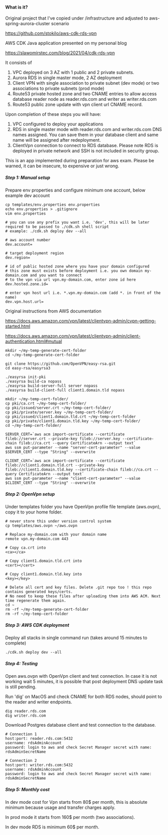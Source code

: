 #### What is it?

Original project that I've copied under /infrastructure and adjusted to aws-spring-aurora-cluster scenario

https://github.com/stokilo/aws-cdk-rds-vpn

AWS CDK Java application presented on my personal blog 

https://slawomirstec.com/blog/2021/04/cdk-rds-vpn

It consists of 

1. VPC deployed on 3 AZ with 1 public and 2 private subnets.
2. Aurora RDS in single master mode, 2 AZ deployment
3. Client VPN with single association to private subnet (dev mode) or two associations to private subnets (prod mode)
4. Route53 private hosted zone and two CNAME entries to allow access database reader node as reader.rds.com and writer
as writer.rds.com
5. Route53 public zone update with vpn client url CNAME record.

Upon completion of these steps you will have:

1. VPC configured to deploy your applications
2. RDS in single master mode with reader.rds.com and writer.rds.com DNS names assigned. You can save them in your
   database client and same name will be assigned after redeployment.
3. ClientVpn connection to connect to RDS database. Please note RDS is deployed in private network and SSH is not
included in security group.

This is an app implemented during preparation for aws exam. 
Please be warned, it can be insecure, to expensive or just wrong.

##### Step 1: Manual setup

Prepare env properties and configure minimum one account, below example dev account

    cp templates/env.properties env.properties
    echo env.properties > .gitignore
    vim env.properties

    # you can use any prefix you want i.e. 'dev', this will be later required to be passed to ./cdk.sh shell script
    # example: ./cdk.sh deploy dev --all

    # aws account number
    dev.account=

    # target deployment region
    dev.region=

    # id of public hosted zone where you have your domain configured
    # this zone must exists before deployment i.e. you own domain my-domain.com and you want to connect
    # to the vpn via url vpn.my-domain.com, enter zone id here
    dev.hosted.zone.id=

    # enter vpn host url i.e. *.vpn.my-domain.com (add *. in front of the name)
    dev.vpn.host.url=

    
Original instructions from AWS documentation

https://docs.aws.amazon.com/vpn/latest/clientvpn-admin/cvpn-getting-started.html

https://docs.aws.amazon.com/vpn/latest/clientvpn-admin/client-authentication.html#mutual

    mkdir ~/my-temp-generate-cert-folder
    cd ~/my-temp-generate-cert-folder

    git clone https://github.com/OpenVPN/easy-rsa.git
    cd easy-rsa/easyrsa3

    ./easyrsa init-pki
    ./easyrsa build-ca nopass
    ./easyrsa build-server-full server nopass
    ./easyrsa build-client-full client1.domain.tld nopass

    mkdir ~/my-temp-cert-folder/
    cp pki/ca.crt ~/my-temp-cert-folder/
    cp pki/issued/server.crt ~/my-temp-cert-folder/
    cp pki/private/server.key ~/my-temp-cert-folder/
    cp pki/issued/client1.domain.tld.crt ~/my-temp-cert-folder
    cp pki/private/client1.domain.tld.key ~/my-temp-cert-folder/
    cd ~/my-temp-cert-folder/

    SERVER_CERT=`aws acm import-certificate --certificate fileb://server.crt --private-key fileb://server.key --certificate-chain fileb://ca.crt --query CertificateArn --output text`
    aws ssm put-parameter --name "server-cert-parameter" --value $SERVER_CERT --type "String" --overwrite

    CLIENT_CERT=`aws acm import-certificate --certificate fileb://client1.domain.tld.crt --private-key fileb://client1.domain.tld.key --certificate-chain fileb://ca.crt --query CertificateArn --output text`
    aws ssm put-parameter --name "client-cert-parameter" --value $CLIENT_CERT --type "String" --overwrite

##### Step 2: OpenVpn setup

Under templates folder you have OpenVpn profile file template (aws.ovpn), copy it to your home folder.

    # never store this under version control system
    cp templates/aws.ovpn ~/aws.ovpn

    # Replace my-domain.com with your domain name
    remote vpn.my-domain.com 443

    # Copy ca.crt into
    <ca></ca>

    # Copy client1.domain.tld.crt into
    <cert></cert>

    # Copy client1.domain.tld.key into
    <key></key>

    # Delete all cert and key files. Delete .git repo too ! this repo contains generated keys/certs.
    # No need to keep these files after uploading them into AWS ACM. Next time regenerate them again.
    cd ~
    rm -rf ~/my-temp-generate-cert-folder
    rm -rf ~/my-temp-cert-folder


##### Step 3: AWS CDK deployment

Deploy all stacks in single command run (takes around 15 minutes to complete)

    ./cdk.sh deploy dev --all

##### Step 4: Testing

Open aws.ovpn with OpenVpn client and test connection. In case it is not working wait 5 minutes, it is possible that
post deployment DNS update task is still pending.

Run 'dig' on MacOS and check CNAME for both RDS nodes, should point to the reader and writer endpoints. 

    dig reader.rds.com
    dig writer.rds.com

Download Postgres database client and test connection to the database.

    # Connection 1
    host:port: reader.rds.com:5432 
    username: rdsAdminAccount
    password: login to aws and check Secret Manager secret with name: rdsAdminSecretName

    # Connection 2
    host:port: writer.rds.com:5432
    username: rdsAdminAccount
    password: login to aws and check Secret Manager secret with name: rdsAdminSecretName


##### Step 5: Monthly cost

  In dev mode cost for Vpn starts from 80$ per month, this is absolute minimum because usage and transfer charges apply.

  In prod mode it starts from 160$ per month (two associations).

  In dev mode RDS is minimum 60$ per month.


 
